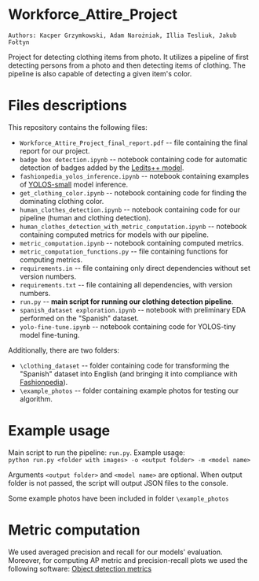 # Workforce_Attire_Project
`Authors: Kacper Grzymkowski, Adam Narożniak, Illia Tesliuk, Jakub Fołtyn`   

     
Project for detecting clothing items from photo. It utilizes a pipeline of first detecting persons from a photo and then detecting items of clothing. The pipeline is also capable of detecting a given item's color. 
# Files descriptions
This repository contains the following files:
- `Workforce_Attire_Project_final_report.pdf` -- file containing the final report for our project.
- `badge box detection.ipynb` -- notebook containing code for automatic detection of badges added by the [Ledits++ model](https://huggingface.co/spaces/editing-images/leditsplusplus).
- `fashionpedia_yolos_inference.ipynb` -- notebook containing examples of [YOLOS-small](https://huggingface.co/valentinafeve/yolos-fashionpedia) model inference.
- `get_clothing_color.ipynb` -- notebook containing code for finding the dominating clothing color.
- `human_clothes_detection.ipynb` -- notebook containing code for our pipeline (human and clothing detection).
- `human_clothes_detection_with_metric_computation.ipynb` -- notebook containing computed metrics for models with our pipeline.
- `metric_computation.ipynb` -- notebook containing computed metrics.
- `metric_computation_functions.py` -- file containing functions for computing metrics.
- `requirements.in` -- file containing only direct dependencies without set version numbers.
- `requirements.txt` -- file containing all dependencies, with version numbers.
- `run.py` -- **main script for running our clothing detection pipeline**.
- `spanish_dataset exploration.ipynb` -- notebook with preliminary EDA performed on the "Spanish" dataset.
- `yolo-fine-tune.ipynb` -- notebook containing code for YOLOS-tiny model fine-tuning.


Additionally, there are two folders:

- `\clothing_dataset` -- folder containing code for transforming the "Spanish" dataset into English (and bringing it into compliance with [Fashionpedia](https://huggingface.co/datasets/detection-datasets/fashionpedia)).
- `\example_photos` -- folder containing example photos for testing our algorithm.
# Example usage
Main script to run the pipeline: `run.py`. Example usage:   
`python run.py <folder with images> -o <output folder> -m <model name>`    
    
Arguments `<output folder>` and `<model name>` are optional. When output folder is not passed, the script will output JSON files to the console.   
   
Some example photos have been included in folder `\example_photos`

# Metric computation
We used averaged precision and recall for our models' evaluation. Moreover, for computing AP metric and precision-recall plots we used the following software:
[Object detection metrics](https://github.com/rafaelpadilla/review_object_detection_metrics)

